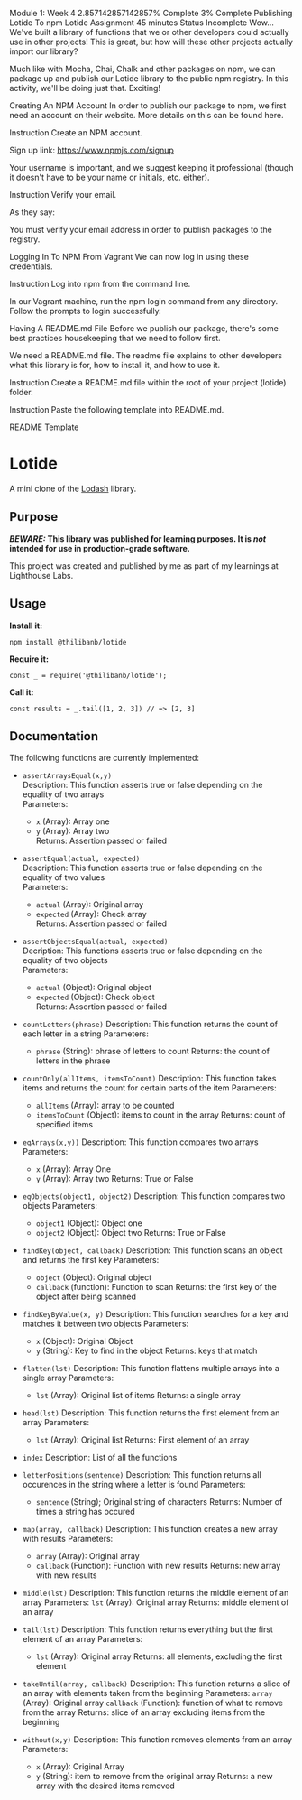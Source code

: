 
Module 1: Week 4
2.857142857142857% Complete
3% Complete
Publishing Lotide To npm
Lotide Assignment
45 minutes
 Status
Incomplete
Wow... We've built a library of functions that we or other developers could actually use in other projects! This is great, but how will these other projects actually import our library?

Much like with Mocha, Chai, Chalk and other packages on npm, we can package up and publish our Lotide library to the public npm registry. In this activity, we'll be doing just that. Exciting!

Creating An NPM Account
In order to publish our package to npm, we first need an account on their website. More details on this can be found here.

Instruction
Create an NPM account.

Sign up link: https://www.npmjs.com/signup

Your username is important, and we suggest keeping it professional (though it doesn't have to be your name or initials, etc. either).

Instruction
Verify your email.

As they say:

You must verify your email address in order to publish packages to the registry.

Logging In To NPM From Vagrant
We can now log in using these credentials.

Instruction
Log into npm from the command line.

In our Vagrant machine, run the npm login command from any directory. Follow the prompts to login successfully.

Having A README.md File
Before we publish our package, there's some best practices housekeeping that we need to follow first.

We need a README.md file. The readme file explains to other developers what this library is for, how to install it, and how to use it.

Instruction
Create a README.md file within the root of your project (lotide) folder.

Instruction
Paste the following template into README.md.

README Template
# Lotide

A mini clone of the [Lodash](https://lodash.com) library.

## Purpose

**_BEWARE:_ This library was published for learning purposes. It is _not_ intended for use in production-grade software.**

This project was created and published by me as part of my learnings at Lighthouse Labs. 

## Usage

**Install it:**

`npm install @thilibanb/lotide`

**Require it:**

`const _ = require('@thilibanb/lotide');`

**Call it:**

`const results = _.tail([1, 2, 3]) // => [2, 3]`

## Documentation

The following functions are currently implemented:

* `assertArraysEqual(x,y)`\
Description: This function asserts true or false depending on the equality of two arrays\
Parameters:
    - `x` (Array): Array one
    - `y` (Array): Array two\
Returns: Assertion passed or failed

* `assertEqual(actual, expected)`\
Description: This function asserts true or false depending on the equality of two values\
Parameters:
    - `actual` (Array): Original array
    - `expected` (Array): Check array\
Returns: Assertion passed or failed

* `assertObjectsEqual(actual, expected)`\
Decription: This functions asserts true or false depending on the equality of two objects\
Parameters: 
    - `actual` (Object): Original object
    - `expected` (Object): Check object\
Returns: Assertion passed or failed

* `countLetters(phrase)`
Description: This function returns the count of each letter in a string
Parameters:
    - `phrase` (String): phrase of letters to count
Returns: the count of letters in the phrase

* `countOnly(allItems, itemsToCount)`
Description: This function takes items and returns the count for certain parts of the item
Parameters: 
    - `allItems` (Array): array to be counted
    - `itemsToCount` (Object): items to count in the array
Returns: count of specified items

* `eqArrays(x,y))`
Description: This function compares two arrays
Parameters:
    - `x` (Array): Array One
    - `y` (Array): Array two
Returns: True or False

* `eqObjects(object1, object2)`
Description: This function compares two objects
Parameters:
    - `object1` (Object): Object one
    - `object2` (Object): Object two
Returns: True or False

* `findKey(object, callback)`
Description: This function scans an object and returns the first key 
Parameters:
    - `object` (Object): Original object
    - `callback` (function): Function to scan
Returns: the first key of the object after being scanned

* `findKeyByValue(x, y)`
Description: This function searches for a key and matches it between two objects
Parameters: 
    - `x` (Object): Original Object
    - `y` (String): Key to find in the object
Returns: keys that match

* `flatten(lst)`
Description: This function flattens multiple arrays into a single array
Parameters:
    - `lst` (Array): Original list of items
Returns: a single array

* `head(lst)`
Description: This function returns the first element from an array
Parameters: 
    - `lst` (Array): Original list
Returns: First element of an array

* `index`
Description: List of all the functions

* `letterPositions(sentence)`
Description: This function returns all occurences in the string where a letter is found
Parameters:
    - `sentence` (String); Original string of characters
Returns: Number of times a string has occured

* `map(array, callback)`
Description: This function creates a new array with results
Parameters: 
    - `array` (Array): Original array
    - `callback` (Function): Function with new results
Returns: new array with new results

* `middle(lst)`
Description: This function returns the middle element of an array
Parameters: 
    `lst` (Array): Original array
Returns: middle element of an array

* `tail(lst)`
Description: This function returns everything but the first element of an array
Parameters:
    - `lst` (Array): Original array
Returns: all elements, excluding the first element

* `takeUntil(array, callback)`
Description: This function returns a slice of an array with elements taken from the beginning
Parameters:
    `array` (Array): Original array
    `callback` (Function): function of what to remove from the array
Returns: slice of an array excluding items from the beginning

* `without(x,y)`
Description: This function removes elements from an array
Parameters:
    - `x` (Array): Original Array
    - `y` (String): item to remove from the original array
Returns: a new array with the desired items removed